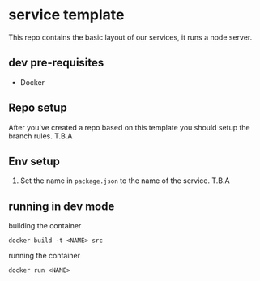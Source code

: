 # service template 

This repo contains the basic layout of our services, it runs a node server.

## dev pre-requisites
- Docker


## Repo setup
After you've created a repo based on this template you should setup the branch rules.
T.B.A

## Env setup
1. Set the name in `package.json` to the name of the service.
T.B.A


## running in dev mode
building the container
```
docker build -t <NAME> src 
```

running the container
```
docker run <NAME>

```



